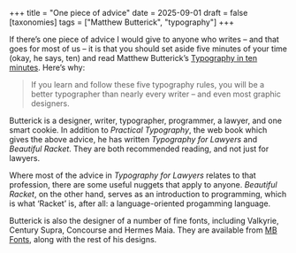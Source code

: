 +++
title = "One piece of advice"
date = 2025-09-01
draft = false
[taxonomies]
tags = ["Matthew Butterick", "typography"]
+++

If there’s one piece of advice I would give to anyone who writes – and that goes for most of us – it is that you should set aside five minutes of your time (okay, he says, ten) and read Matthew Butterick’s [Typography in ten minutes](https://practicaltypography.com/typography-in-ten-minutes.html). Here’s why:

> If you learn and follow these five typography rules, you will be a better typographer than nearly every writer – and even most graphic designers.

Butterick is a designer, writer, typographer, programmer, a lawyer, and one smart cookie. In addition to _Practical Typography_, the web book which gives the above advice, he has written _Typography for Lawyers_ and _Beautiful Racket_. They are both recommended reading, and not just for lawyers.

Where most of the advice in _Typography for Lawyers_ relates to that profession, there are some useful nuggets that apply to anyone. _Beautiful Racket_, on the other hand, serves as an introduction to programming, which is what ‘Racket’ is, after all: a language-oriented progamming language.

Butterick is also the designer of a number of fine fonts, including Valkyrie, Century Supra, Concourse and Hermes Maia. They are available from [MB Fonts](https://practicaltypography.com/mb-fonts.html), along with the rest of his designs.